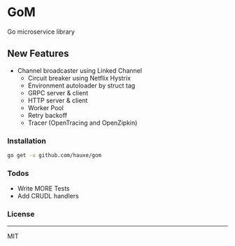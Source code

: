 # GoM

Go microservice library

## New Features

- Channel broadcaster using Linked Channel
  - Circuit breaker using Netflix Hystrix
  - Environment autoloader by struct tag
  - GRPC server & client
  - HTTP server & client
  - Worker Pool
  - Retry backoff
  - Tracer (OpenTracing and OpenZipkin)

### Installation

```bash
go get -u github.com/hauxe/gom
```

### Todos

- Write MORE Tests
- Add CRUDL handlers

### License

----
MIT
